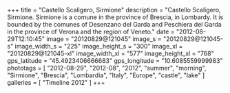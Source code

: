 +++
title = "Castello Scaligero, Sirmione"
description = "Castello Scaligero, Sirmione. Sirmione is a comune in the province of Brescia, in Lombardy. It is bounded by the comunes of Desenzano del Garda and Peschiera del Garda in the province of Verona and the region of Veneto."
date = "2012-08-29T12:10:45"
image = "20120829@121045"
image_s = "20120829@121045-s"
image_width_s = "225"
image_height_s = "300"
image_xl = "20120829@121045-xl"
image_width_xl = "577"
image_height_xl = "768"
gps_latitude = "45.4923406666683"
gps_longitude = "10.6085559999983"
phototags = [ "2012-08-29", "2012-08", "2012", "summer", "morning", "Sirmione", "Brescia", "Lombardia", "Italy", "Europe", "castle", "lake" ]
galleries = [ "Timeline 2012" ]
+++
